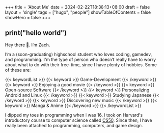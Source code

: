 +++
title = 'About Me'
date = 2024-02-22T18:38:13+08:00
draft = false
layout = 'single'
tags = ["hugo", "people"]
showTableOfContents = false
showHero = false
+++

## print("hello world")
Hey there 👋. I’m Zach. 

I’m a (soon-graduating) highschool student who loves coding, gamedev, and programming. 
I'm the type of person who doesn’t really have to worry about what to do with their free-time, since I have plenty of hobbies. Some of these are:

{{< keywordList >}}
{{< keyword >}} Game-Development {{< /keyword >}}
{{< keyword >}} Enjoying a good movie {{< /keyword >}}
{{< keyword >}} Open-source Software {{< /keyword >}}
{{< keyword >}} Personalizing Android and Linux {{< /keyword >}}
{{< keyword >}} Studying Japanese {{< /keyword >}}
{{< keyword >}} Discovering new music {{< /keyword >}}
{{< keyword >}} Manga & Anime {{< /keyword >}}
{{< /keywordList >}}

I dipped my toes in programming when I was 16. I took on Harvard's introductory course to computer science called [CS50](https://www.edx.org/learn/computer-science/harvard-university-cs50-s-introduction-to-computer-science?webview=false&campaign=CS50%27s+Introduction+to+Computer+Science&source=edx&product_category=course&placement_url=https%3A%2F%2Fwww.edx.org%2Fcs50).
Since then, I have really been attached to programming, computers, and game design.

<!-- --- 

## だいじなもの
> Translation: Some of my favorite things in the world!
### Metalcore Albums
#### One of Us Is the Killer
Mind-bending mathcore that's pretty accessible: [The Dillinger Escape Plan](https://rateyourmusic.com/artist/the-dillinger-escape-plan) - [One of Us is The Killer](https://rateyourmusic.com/release/album/the-dillinger-escape-plan/one-of-us-is-the-killer/)

{{< figure
    src="one_of_us_is_the_killer.png"
    alt="Album cover for Dillinger Escape Plan's One of Us is the Killer."
    class="album-cover"
    caption="*One of Us Is the Killer* by *The Dillinger Escape Plan*"
>}}


#### Of Malice and the Magnum Heart
[Misery Signals](https://rateyourmusic.com/artist/misery-signals) comes close to making a perfect metallic hardcore album, [Of Malice and the Magnum Heart](https://rateyourmusic.com/release/album/misery-signals/of-malice-and-the-magnum-heart/)

{{< figure
    src="of_malice_and_the_magnum_heart.jpg"
    alt="Album cover for Dillinger Escape Plan's One of Us is the Killer."
    class="album-cover"
    caption="*Of Malice and the Magnum Heart* by *Misery Signals*"
>}}

#### Nothing Left to Love
[Counterparts](https://rateyourmusic.com/artist/counterparts)' best release. Achingly beautiful melodies, yet equally heavy: [Nothing Left to Love](https://rateyourmusic.com/release/album/counterparts/nothing-left-to-love/)
{{< figure
    src="nothing_left_to_love.jpg"
    alt="Album cover for Dillinger Escape Plan's One of Us is the Killer."
    class="album-cover"
    caption="*Nothing Left to Love* by *Counterparts*"
>}} -->
